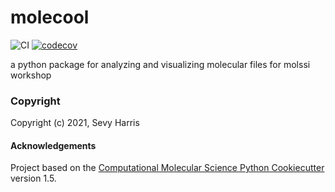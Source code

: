 molecool
==============================
[//]: # (Badges)
![CI](https://github.com/sevyharris/molssi_best_practices/workflows/CI/badge.svg)
[![codecov](https://codecov.io/gh/REPLACE_WITH_OWNER_ACCOUNT/molecool/branch/master/graph/badge.svg)](https://codecov.io/gh/REPLACE_WITH_OWNER_ACCOUNT/molecool/branch/master)


a python package for analyzing and visualizing molecular files for molssi workshop

### Copyright

Copyright (c) 2021, Sevy Harris


#### Acknowledgements
 
Project based on the 
[Computational Molecular Science Python Cookiecutter](https://github.com/molssi/cookiecutter-cms) version 1.5.

